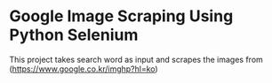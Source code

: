 # Google Image Scraping Using Python Selenium
This project takes search word as input and scrapes the images from (https://www.google.co.kr/imghp?hl=ko)
